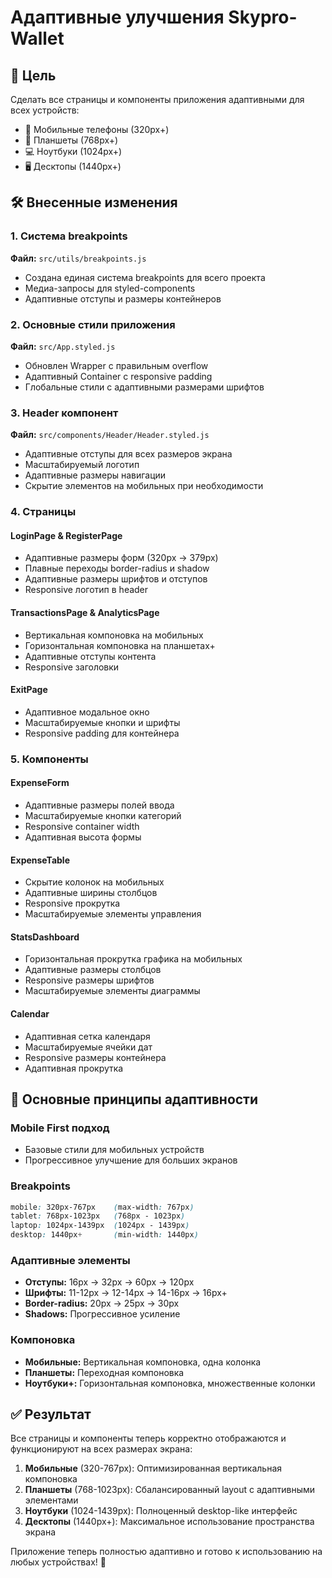 # Адаптивные улучшения Skypro-Wallet

## 🎯 Цель

Сделать все страницы и компоненты приложения адаптивными для всех устройств:

- 📱 Мобильные телефоны (320px+)
- 📱 Планшеты (768px+)
- 💻 Ноутбуки (1024px+)
- 🖥️ Десктопы (1440px+)

## 🛠️ Внесенные изменения

### 1. Система breakpoints

**Файл:** `src/utils/breakpoints.js`

- Создана единая система breakpoints для всего проекта
- Медиа-запросы для styled-components
- Адаптивные отступы и размеры контейнеров

### 2. Основные стили приложения

**Файл:** `src/App.styled.js`

- Обновлен Wrapper с правильным overflow
- Адаптивный Container с responsive padding
- Глобальные стили с адаптивными размерами шрифтов

### 3. Header компонент

**Файл:** `src/components/Header/Header.styled.js`

- Адаптивные отступы для всех размеров экрана
- Масштабируемый логотип
- Адаптивные размеры навигации
- Скрытие элементов на мобильных при необходимости

### 4. Страницы

#### LoginPage & RegisterPage

- Адаптивные размеры форм (320px → 379px)
- Плавные переходы border-radius и shadow
- Адаптивные размеры шрифтов и отступов
- Responsive логотип в header

#### TransactionsPage & AnalyticsPage

- Вертикальная компоновка на мобильных
- Горизонтальная компоновка на планшетах+
- Адаптивные отступы контента
- Responsive заголовки

#### ExitPage

- Адаптивное модальное окно
- Масштабируемые кнопки и шрифты
- Responsive padding для контейнера

### 5. Компоненты

#### ExpenseForm

- Адаптивные размеры полей ввода
- Масштабируемые кнопки категорий
- Responsive container width
- Адаптивная высота формы

#### ExpenseTable

- Скрытие колонок на мобильных
- Адаптивные ширины столбцов
- Responsive прокрутка
- Масштабируемые элементы управления

#### StatsDashboard

- Горизонтальная прокрутка графика на мобильных
- Адаптивные размеры столбцов
- Responsive размеры шрифтов
- Масштабируемые элементы диаграммы

#### Calendar

- Адаптивная сетка календаря
- Масштабируемые ячейки дат
- Responsive размеры контейнера
- Адаптивная прокрутка

## 📱 Основные принципы адаптивности

### Mobile First подход

- Базовые стили для мобильных устройств
- Прогрессивное улучшение для больших экранов

### Breakpoints

```css
mobile: 320px-767px    (max-width: 767px)
tablet: 768px-1023px   (768px - 1023px)
laptop: 1024px-1439px  (1024px - 1439px)
desktop: 1440px+       (min-width: 1440px)
```

### Адаптивные элементы

- **Отступы:** 16px → 32px → 60px → 120px
- **Шрифты:** 11-12px → 12-14px → 14-16px → 16px+
- **Border-radius:** 20px → 25px → 30px
- **Shadows:** Прогрессивное усиление

### Компоновка

- **Мобильные:** Вертикальная компоновка, одна колонка
- **Планшеты:** Переходная компоновка
- **Ноутбуки+:** Горизонтальная компоновка, множественные колонки

## ✅ Результат

Все страницы и компоненты теперь корректно отображаются и функционируют на всех размерах экрана:

1. **Мобильные** (320-767px): Оптимизированная вертикальная компоновка
2. **Планшеты** (768-1023px): Сбалансированный layout с адаптивными элементами
3. **Ноутбуки** (1024-1439px): Полноценный desktop-like интерфейс
4. **Десктопы** (1440px+): Максимальное использование пространства экрана

Приложение теперь полностью адаптивно и готово к использованию на любых устройствах! 🎉
